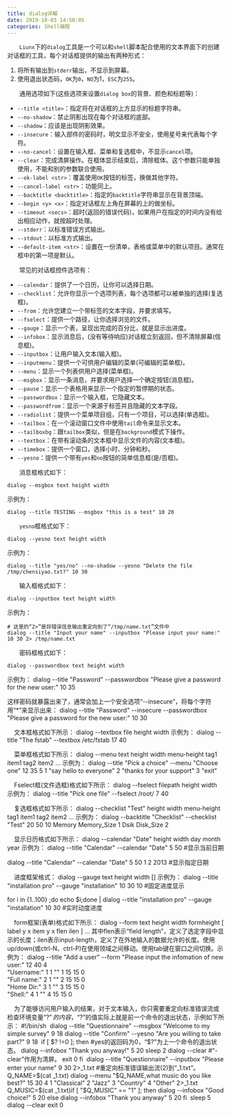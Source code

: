 ```yaml
---
title: dialog详解
date: 2019-10-03 14:58:05
categories: Shell编程
---
```

&emsp;&emsp;`Liunx`下的`dialog`工具是一个可以和`shell`脚本配合使用的文本界面下的创建对话框的工具，每个对话框提供的输出有两种形式：

1. 将所有输出到`stderr`输出，不显示到屏幕。
2. 使用退出状态码，`OK`为`0`，`NO`为1，`ESC`为`255`。

&emsp;&emsp;通用选项如下(这些选项来设置`dialog box`的背景、颜色和标题等)：

- `--title <title>`：指定将在对话框的上方显示的标题字符串。
- `--no-shadow`：禁止阴影出现在每个对话框的底部。
- `--shadow`：应该是出现阴影效果。
- `--insecure`：输入部件的密码时，明文显示不安全，使用星号来代表每个字符。
- `--no-cancel`：设置在输入框、菜单和复选框中，不显示`cancel`项。
- `--clear`：完成清屏操作。在框体显示结束后，清除框体。这个参数只能单独使用，不能和别的参数联合使用。
- `--ok-label <str>`：覆盖使用`OK`按钮的标签，换做其他字符。
- `--cancel-label <str>`：功能同上。
- `--backtitle <backtitle>`：指定的`backtitle`字符串显示在背景顶端。
- `--begin <y> <x>`：指定对话框左上角在屏幕的上的做坐标。
- `--timeout <secs>`：超时(返回的错误代码)，如果用户在指定的时间内没有给出相应动作，就按超时处理。
- `--stderr`：以标准错误方式输出。
- `--stdout`：以标准方式输出。
- `--default-item <str>`：设置在一份清单，表格或菜单中的默认项目。通常在框中的第一项是默认。

&emsp;&emsp;常见的对话框控件选项有：

- `--calendar`：提供了一个日历，让你可以选择日期。
- `--checklist`：允许你显示一个选项列表，每个选项都可以被单独的选择(复选框)。
- `--from`：允许您建立一个带标签的文本字段，并要求填写。
- `--fselect`：提供一个路径，让你选择浏览的文件。
- `--gauge`：显示一个表，呈现出完成的百分比，就是显示出进度。
- `--infobox`：显示消息后，(没有等待响应)对话框立刻返回，但不清除屏幕(信息框)。
- `--inputbox`：让用户输入文本(输入框)。
- `--inputmenu`：提供一个可供用户编辑的菜单(可编辑的菜单框)。
- `--menu`：显示一个列表供用户选择(菜单框)。
- `--msgbox`：显示一条消息，并要求用户选择一个确定按钮(消息框)。
- `--pause`：显示一个表格用来显示一个指定的暂停期的状态。
- `--passwordbox`：显示一个输入框，它隐藏文本。
- `--passwordfrom`：显示一个来源于标签并且隐藏的文本字段。
- `--radiolist`：提供一个菜单项目组，只有一个项目，可以选择(单选框)。
- `--tailbox`：在一个滚动窗口文件中使用`tail`命令来显示文本。
- `--tailboxbg`：跟`tailbox`类似，但是在`background`模式下操作。
- `--textbox`：在带有滚动条的文本框中显示文件的内容(文本框)。
- `--timebox`：提供一个窗口，选择小时、分钟和秒。
- `--yesno`：提供一个带有`yes`和`no`按钮的简单信息框(是/否框)。

&emsp;&emsp;消息框格式如下：

``` shell
dialog --msgbox text height width
```

示例为：

``` shell
dialog --title TESTING --msgbox "this is a test" 10 20
```

&emsp;&emsp;`yesno`框格式如下：

``` shell
dialog --yesno text height width
```

示例为：

``` shell
dialog --title "yes/no" --no-shadow --yesno "Delete the file /tmp/chensiyao.txt?" 10 30
```

&emsp;&emsp;输入框格式如下：

``` shell
dialog --inputbox text height width
```

示例为：

``` shell
# 这里的“2>”是将错误信息输出重定向到了“/tmp/name.txt”文件中
dialog --title "Input your name" --inputbox "Please input your name:" 10 30 2> /tmp/name.txt
```

&emsp;&emsp;密码框格式如下：

``` shell
dialog --passwordbox text height width
```

示例为：
dialog --title "Password" --passwordbox "Please give a password for the new user:" 10 35

这样密码就暴露出来了，通常会加上一个安全选项“--insecure”，将每个字符用“*”来显示出来：
dialog --title "Password" --insecure --passwordbox "Please give a password for the new user:" 10 30

    文本框格式如下所示：
dialog --textbox file height width
示例为：
dialog --title "The fstab" --textbox /etc/fstab 17 40

    菜单框格式如下所示：
dialog --menu text height width menu-height tag1 item1 tag2 item2 …
示例为：
dialog --title "Pick a choice" --menu "Choose one" 12 35 5 1 "say hello to everyone" 2 "thanks for your support" 3 "exit"

    Fselect框(文件选框)格式如下所示：
dialog --fselect filepath height width
示例为：
dialog --title "Pick one file" --fselect /root/ 7 40

    复选框格式如下所示：
dialog --checklist "Test" height width menu-height tag1 item1 tag2 item2 …
示例为：
dialog --backtitle "Checklist" --checklist "Test" 20 50 10 Memory Memory_Size 1 Dsik Disk_Size 2

    显示日历格式如下所示：
dialog --calendar "Date" height width day month year
示例为：
dialog --title "Calendar" --calendar "Date" 5 50 #显示当前日期

dialog --title "Calendar" --calendar "Date" 5 50 1 2 2013 #显示指定日期

    进度框架格式：
dialog --gauge text height width [<percent>]
示例为：
dialog --title "installation pro" --gauge "installation" 10 30 10 #固定进度显示

for i in {1..100} ;do echo $i;done | dialog --title "installation pro" --gauge "installation" 10 30 #实时动度进度

    form框架(表单)格式如下所示：
dialog --form text height width formheight [ label y x item y x flen ilen ] ...
其中flen表示“field length”，定义了选定字段中显示的长度；ilen表示input-length，定义了在外地输入的数据允许的长度。使用up/down(或ctrl-N、ctrl-P)在使用领域之间移动。使用tab键在窗口之间切换。示例为：
dialog --title "Add a user" --form "Please input the infomation of new user:" 12 40 4  \
  "Username:" 1  1 "" 1  15  15  0  \
  "Full name:" 2  1 "" 2  15  15  0  \
  "Home Dir:" 3  1 "" 3  15  15  0  \
  "Shell:"    4   1 "" 4  15  15  0

    为了能够访问用户输入的结果，对于文本输入，你只需要重定向标准错误流或检查环境变量“$?”的内容，“$?”的值实际上就是前一个命令的退出状态，示例如下所示：
#!/bin/sh
​
dialog --title "Questionnaire" --msgbox "Welcome to my simple survey" 9 18
dialog --title "Confirm" --yesno "Are you willing to take part?" 9 18
​
if [ $? !=0 ]; then #yes的返回码为0，“$?”为上一个命令的退出状态。
    dialog --infobox "Thank you anyway!" 5 20
    sleep 2
    dialog --clear #“-clear”作用为清屏。
    exit 0
fi
​
dialog --title "Questionnaire" --inputbox "Please enter your name" 9 30 2>_1.txt #重定向标准错误输出流(2)到“_1.txt”。
Q_NAME=$(cat _1.txt)
dialog --menu "$Q_NAME,what music do you like best?" 15 30 4 1 "Classical" 2 "Jazz" 3 "Country" 4 "Other" 2>_1.txt
Q_MUSIC=$(cat _1.txt)
​
if [ "$Q_MUSIC" == "1" ]; then
    dialog --infobox "Good choice!" 5 20
else
    dialog --infobox "Thank you anyway" 5 20
fi
​
sleep 5
dialog --clear
exit 0
